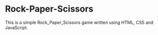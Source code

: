 # Rock-Paper-Scissors
This is a simple Rock_Paper_Scissors game written using HTML, CSS and JavaScript.
